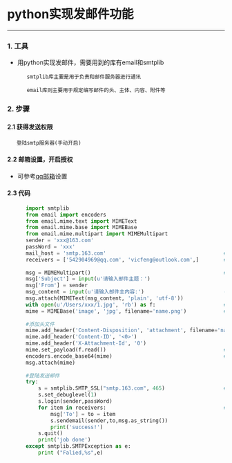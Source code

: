# python实现发邮件功能
___

### 1. 工具

* 用python实现发邮件，需要用到的库有email和smtplib

         smtplib库主要是用于负责和邮件服务器进行通讯
         
         email库则主要用于规定编写邮件的头、主体、内容、附件等

### 2. 步骤

#### 2.1 获得发送权限
    
       登陆smtp服务器(手动开启)
 
#### 2.2 邮箱设置，开启授权
   
   * 可参考[qq邮箱](https://jingyan.baidu.com/article/fedf0737af2b4035ac8977ea.html)设置

#### 2.3 代码

```python 
      import smtplib
      from email import encoders
      from email.mime.text import MIMEText
      from email.mime.base import MIMEBase
      from email.mime.multipart import MIMEMultipart
      sender = 'xxx@163.com'
      passWord = 'xxx'
      mail_host = 'smtp.163.com'                                      #服务器地址
      receivers = ['542904969@qq.com', 'vicfeng@outlook.com',]        #邮件接收人，可添加任意多个
      
      msg = MIMEMultipart()                                           #设置email信息
      msg['Subject'] = input(u'请输入邮件主题：')
      msg['From'] = sender
      msg_content = input(u'请输入邮件主内容:')                          #邮件正文是MIMEText
      msg.attach(MIMEText(msg_content, 'plain', 'utf-8'))
      with open(u'/Users/xxx/1.jpg', 'rb') as f:                      #可读取本地图片
      mime = MIMEBase('image', 'jpg', filename='name.png')            #jpg/png可以切换，图片名称注意对应
      
      #添加头文件
      mime.add_header('Content-Disposition', 'attachment', filename='name.png')     #图片名称注意对应
      mime.add_header('Content-ID', '<0>')
      mime.add_header('X-Attachment-Id', '0')
      mime.set_payload(f.read())                                      #读取附件内容
      encoders.encode_base64(mime)                                    #用Base64编码
      msg.attach(mime)
      
      #登陆发送邮件
      try:
          s = smtplib.SMTP_SSL("smtp.163.com", 465)                   #163邮箱的端口号为465或994
          s.set_debuglevel(1)
          s.login(sender,passWord)
          for item in receivers:                                      #给列表中的人逐个发送邮件
              msg['To'] = to = item
              s.sendemail(sender,to,msg.as_string())
              print('success!')
          s.quit()
          print('job done')
      except smtplib.SMTPException as e:
          print ("Falied,%s",e)
```
      
